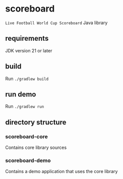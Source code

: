 # scoreboard

`Live Football World Cup Scoreboard` Java library

## requirements

JDK version 21 or later

## build

Run `./gradlew build`

## run demo

Run `./gradlew run`

## directory structure

### scoreboard-core

Contains core library sources

### scoreboard-demo

Contains a demo application that uses the core library
